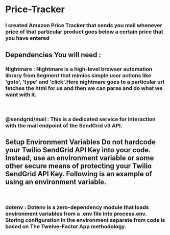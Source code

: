 # Price-Tracker
<h3>I created Amazon Price Tracker that sends you mail whenever price of that particular product goes below a certain price that you have entered</h3>
<h2 text-color="red">Dependencies You will need :</h2>
<h3>Nightmare : Nightmare is a high-level browser automation library from Segment that mimics simple user actions like 'goto', 'type' and 'click'.Here nightmare goes to a particular url fetches the html for us and then we can parse and do what we want with it.</h3>
<br/>
<h3>@sendgrid/mail : This is a dedicated service for interaction with the mail endpoint of the SendGrid v3 API.
<h2 text-color:"red"> Setup Environment Variables
Do not hardcode your Twilio SendGrid API Key into your code. Instead, use an environment variable or some other secure means of protecting your Twilio SendGrid API Key. Following is an example of using an environment variable.</h2>
<br/>
<h3>dotenv : Dotenv is a zero-dependency module that loads environment variables from a .env file into process.env. Storing configuration in the environment separate from code is based on The Twelve-Factor App methodology.</h3>
